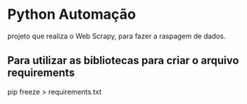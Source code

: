 # Python Automação

projeto que realiza o Web Scrapy, para fazer a raspagem de dados.

## Para utilizar as bibliotecas para criar o arquivo requirements

pip freeze > requirements.txt


